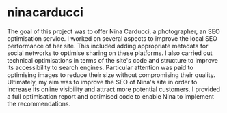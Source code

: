 # ninacarducci

The goal of this project was to offer Nina Carducci, a photographer, an SEO optimisation service. I worked on several aspects to improve the local SEO performance of her site. This included adding appropriate metadata for social networks to optimise sharing on these platforms.
I also carried out technical optimisations in terms of the site's code and structure to improve its accessibility to search engines. Particular attention was paid to optimising images to reduce their size without compromising their quality. Ultimately, my aim was to improve the SEO of Nina's site in order to increase its online visibility and attract more potential customers.
I provided a full optimisation report and optimised code to enable Nina to implement the recommendations.
